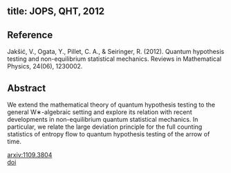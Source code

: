 title: JOPS, QHT, 2012 
---

## Reference

Jakšić, V., Ogata, Y., Pillet, C. A., & Seiringer, R. (2012). Quantum hypothesis testing and non-equilibrium statistical mechanics. Reviews in Mathematical Physics, 24(06), 1230002.

## Abstract

We extend the mathematical theory of quantum hypothesis testing to the general W∗-algebraic setting and explore its relation with recent developments in non-equilibrium quantum statistical mechanics. In particular, we relate the large deviation principle for the full counting statistics of entropy flow to quantum hypothesis testing of the arrow of time.


[arxiv:1109.3804 ](https://arxiv.org/abs/1109.3804)    
[doi](https://doi.org/10.1142/S0129055X12300026)    
